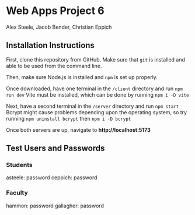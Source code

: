 # Web Apps Project 6

Alex Steele, Jacob Bender, Christian Eppich

## Installation Instructions

First, clone this repository from GitHub.
  Make sure that `git` is installed and able to be used from the command line.

Then, make sure Node.js is installed and `npm` is set up properly.

Once downloaded, have one terminal in the `/client` directory and run `npm run dev`
  Vite must be installed, which can be done by running `npm i -D vite`

Next, have a second terminal in the `/server` directory and run `npm start`
  Bcrypt might cause problems depending upon the operating system, so try running `npm uninstall bcrypt` then `npm i -D bcrypt`

Once both servers are up, navigate to **http://localhost:5173**

## Test Users and Passwords

### Students
asteele: password
ceppich: password

### Faculty
hammon: password
gallagher: password
